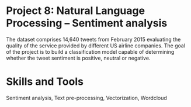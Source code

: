 # Project 8: Natural Language Processing – Sentiment analysis
The dataset comprises 14,640 tweets from February 2015 evaluating the quality of the service provided by different US airline companies. The goal of the project is to build a classification model capable of determining whether the tweet sentiment is positive, neutral or negative.

# Skills and Tools
Sentiment analysis, Text pre-processing, Vectorization, Wordcloud
